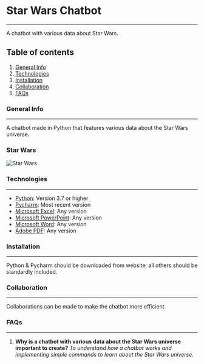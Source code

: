 # Star Wars Chatbot
***
A chatbot with various data about Star Wars.
## Table of contents
1. [General Info](#general-info)
2. [Technologies](#technologies)
3. [Installation](#installation)
4. [Collaboration](#collaboration)
5. [FAQs](#faqs)
### General Info
***
A chatbot made in Python that features various data about the Star Wars universe.
### Star Wars
![Star Wars](https://www.denofgeek.com/wp-content/uploads/2019/11/star-wars-movies.jpeg?fit=1200%2C680)
### Technologies
***
* [Python](https://www.python.org/): Version 3.7 or higher
* [Pycharm](https://www.jetbrains.com/pycharm/): Most recent version
* [Microsoft Excel](https://www.microsoft.com/en-us/): Any version
* [Microsoft PowerPoint](https://www.microsoft.com/en-us/): Any version
* [Microsoft Word](https://www.microsoft.com/en-us/): Any version
* [Adobe PDF](https://acrobat.adobe.com/us/en/acrobat/pdf-reader.html): Any version
### Installation
***
Python & Pycharm should be downloaded from website, all others should be standardly included.
### Collaboration
***
Collaborations can be made to make the chatbot more efficient.
### FAQs
***
1. **Why is a chatbot with various data about the Star Wars universe important to create?**
_To understand how a chatbot works and implementing simple commands to learn about the Star Wars universe._
